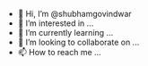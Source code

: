 - 👋 Hi, I’m @shubhamgovindwar
- 👀 I’m interested in ...
- 🌱 I’m currently learning ...
- 💞️ I’m looking to collaborate on ...
- 📫 How to reach me ...

<!---
shubhamgovindwar/shubhamgovindwar is a ✨ special ✨ repository because its `README.md` (this file) appears on your GitHub profile.
You can click the Preview link to take a look at your changes.
--->
